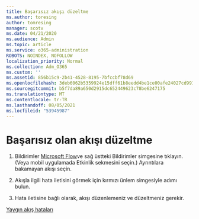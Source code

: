 ```yaml
---
title: Başarısız akışı düzeltme
ms.author: toresing
author: tomresing
manager: scotv
ms.date: 04/21/2020
ms.audience: Admin
ms.topic: article
ms.service: o365-administration
ROBOTS: NOINDEX, NOFOLLOW
localization_priority: Normal
ms.collection: Adm_O365
ms.custom: ''
ms.assetid: 856b15c9-2b41-4528-8195-7bfccbf78d69
ms.openlocfilehash: 3deb6062b5359924e15dff61b8eedd4be1ce00afe24027cd9917271bd5bbe48d
ms.sourcegitcommit: b5f7da89a650d2915dc652449623c78be6247175
ms.translationtype: MT
ms.contentlocale: tr-TR
ms.lasthandoff: 08/05/2021
ms.locfileid: "53945987"
---
```

# <a name="fix-a-flow-that-failed"></a>Başarısız olan akışı düzeltme

1. Bildirimler [Microsoft Flow](https://flow.microsoft.com/)ve sağ üstteki Bildirimler simgesine tıklayın. (Veya mobil uygulamada Etkinlik sekmesini seçin.) Ayrıntılara bakamayan akışı seçin.
    
2. Akışla ilgili hata iletisini görmek için kırmızı ünlem simgesiyle adımı bulun.
    
3. Hata iletisine bağlı olarak, akışı düzenlemeniz ve düzeltmeniz gerekir. 
    
[Yaygın akış hataları](https://go.microsoft.com/fwlink/?linkid=872110)
  

